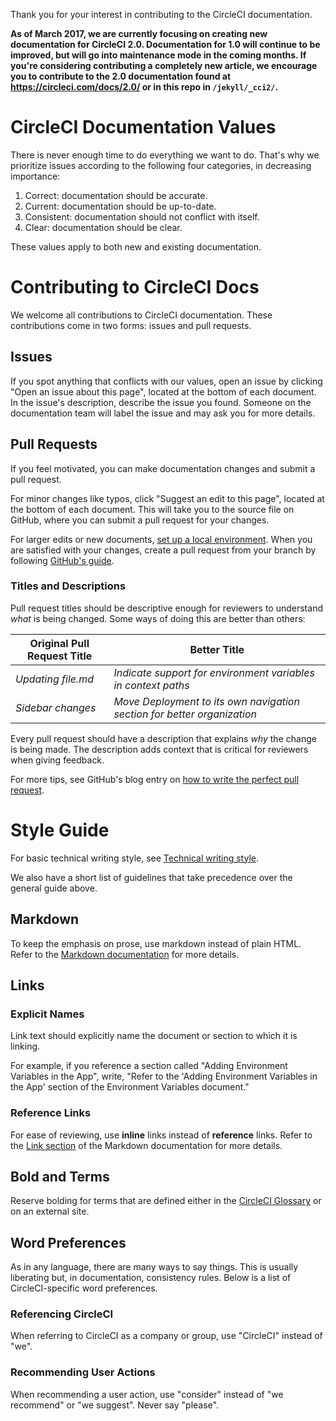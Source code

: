 Thank you for your interest in contributing to the CircleCI documentation.

**As of March 2017, we are currently focusing on creating new documentation for CircleCI 2.0. Documentation for 1.0 will continue to be improved, but will go into maintenance mode in the coming months. If you're considering contributing a completely new article, we encourage you to contribute to the 2.0 documentation found at <https://circleci.com/docs/2.0/> or in this repo in `/jekyll/_cci2/`.**

# CircleCI Documentation Values

There is never enough time to do everything we want to do.
That's why we prioritize issues according to the following four categories, in decreasing importance:

1. Correct: documentation should be accurate.
2. Current: documentation should be up-to-date.
3. Consistent: documentation should not conflict with itself.
4. Clear: documentation should be clear.

These values apply to both new and existing documentation.

# Contributing to CircleCI Docs

We welcome all contributions to CircleCI documentation.
These contributions come in two forms: issues and pull requests.

## Issues

If you spot anything that conflicts with our values,
open an issue by clicking "Open an issue about this page",
located at the bottom of each document.
In the issue's description, describe the issue you found.
Someone on the documentation team will label the issue
and may ask you for more details.

## Pull Requests

If you feel motivated,
you can make documentation changes
and submit a pull request.

For minor changes like typos,
click "Suggest an edit to this page",
located at the bottom of each document.
This will take you to the source file on GitHub,
where you can submit a pull request for your changes.

For larger edits or new documents,
[set up a local environment](README-local-development.md).
When you are satisfied with your changes,
create a pull request from your branch
by following [GitHub's guide](https://help.github.com/articles/creating-a-pull-request-from-a-fork/).

### Titles and Descriptions

Pull request titles should be descriptive enough
for reviewers to understand *what* is being changed.
Some ways of doing this are better than others:

| Original Pull Request Title | Better Title                                                               |
|-----------------------------|----------------------------------------------------------------------------|
| _Updating file.md_          | _Indicate support for environment variables in context paths_            |
| _Sidebar changes_           | _Move Deployment to its own navigation section for better organization_  |

Every pull request should have a description
that explains *why* the change is being made.
The description adds context
that is critical for reviewers when giving feedback.

For more tips, see GitHub's blog entry on [how to write the perfect pull request](https://github.com/blog/1943-how-to-write-the-perfect-pull-request).

# Style Guide

For basic technical writing style, see [Technical writing style](https://en.wikiversity.org/wiki/Technical_writing_style).

We also have a short list of guidelines
that take precedence over the general guide above.

## Markdown

To keep the emphasis on prose,
use markdown instead of plain HTML.
Refer to the [Markdown documentation](https://daringfireball.net/projects/markdown/syntax) for more details.

## Links

### Explicit Names

Link text should explicitly name the document or section
to which it is linking.

For example,
if you reference a section called "Adding Environment Variables in the App",
write, "Refer to the 'Adding Environment Variables in the App' section of the Environment Variables document."

### Reference Links

For ease of reviewing,
use **inline** links instead of **reference** links.
Refer to the [Link section](https://daringfireball.net/projects/markdown/syntax#link) of the Markdown documentation for more details.

## Bold and Terms

Reserve bolding for terms
that are defined either in the [CircleCI Glossary](https://github.com/circleci/circleci-docs/tree/master/jekyll/_cci2/glossary.md/)
or on an external site.

## Word Preferences

As in any language, there are many ways to say things.
This is usually liberating but, in documentation, consistency rules.
Below is a list of CircleCI-specific word preferences.

### Referencing CircleCI

When referring to CircleCI as a company or group,
use "CircleCI" instead of "we".

### Recommending User Actions

When recommending a user action,
use "consider" instead of "we recommend" or "we suggest".
Never say "please".
